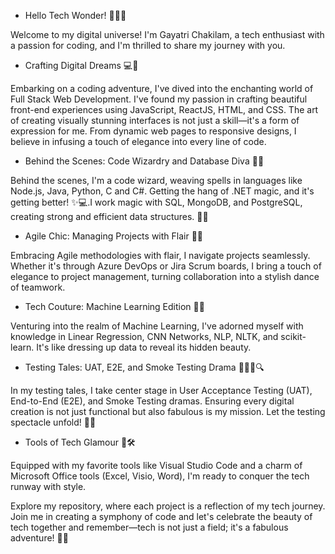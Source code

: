 - Hello Tech Wonder! 👩‍💻✨

Welcome to my digital universe! I'm Gayatri Chakilam, a tech enthusiast with a passion for coding, and I'm thrilled to share my journey with you.

- Crafting Digital Dreams 💻💫

Embarking on a coding adventure, I've dived into the enchanting world of Full Stack Web Development. I've found my passion in crafting beautiful front-end experiences using JavaScript, ReactJS, HTML, and CSS.     The art of creating visually stunning interfaces is not just a skill—it's a form of expression for me. From dynamic web pages to responsive designs, I believe in infusing a touch of elegance into every line of    code.

- Behind the Scenes: Code Wizardry and Database Diva 💾🔮

Behind the scenes, I'm a code wizard, weaving spells in languages like Node.js, Java, Python, C and C#. Getting the hang of .NET magic, and it's getting better! ✨💻.I work magic with SQL, MongoDB, and           PostgreSQL, creating strong and efficient data structures. 🧙✨

- Agile Chic: Managing Projects with Flair 🎀🚀

Embracing Agile methodologies with flair, I navigate projects seamlessly. Whether it's through Azure DevOps or Jira Scrum boards, I bring a touch of elegance to project management, turning collaboration into a    stylish dance of teamwork.

- Tech Couture: Machine Learning Edition 🤖👗

Venturing into the realm of Machine Learning, I've adorned myself with knowledge in Linear Regression, CNN Networks, NLP, NLTK, and scikit-learn. It's like dressing up data to reveal its hidden beauty.

- Testing Tales: UAT, E2E, and Smoke Testing Drama 🕵️‍♀️🌐🔍

In my testing tales, I take center stage in User Acceptance Testing (UAT), End-to-End (E2E), and Smoke Testing dramas. Ensuring every digital creation is not just functional but also fabulous is my mission. Let   the testing spectacle unfold! 🚀✨

- Tools of Tech Glamour 💅🛠️

Equipped with my favorite tools like Visual Studio Code and a charm of Microsoft Office tools (Excel, Visio, Word), I'm ready to conquer the tech runway with style.

Explore my repository, where each project is a reflection of my tech journey. Join me in creating a symphony of code and let's celebrate the beauty of tech together and remember—tech is not just a field; it's a fabulous adventure! 🚀💖







<!---
Chakilam-Gayatri/Chakilam-Gayatri is a ✨ special ✨ repository because its `README.md` (this file) appears on your GitHub profile.
You can click the Preview link to take a look at your changes.
--->
